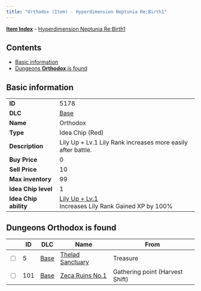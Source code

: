 ```yaml
---
title: "Orthodox (Item) - Hyperdimension Neptunia Re;Birth1"
---
```


[**Item Index**](/neptunia/rb1/item/index.html) - [Hyperdimension Neptunia Re;Birth1](/neptunia/rb1)

## Contents

- [Basic information](#basic-information)
- [Dungeons **Orthodox** is found](#dungeons-orthodox-is-found)

## Basic information

|   |   |
| -- | -- |
| **ID** | 5178 |
| **DLC** | [Base](/neptunia/rb1/dlc/1-base.html) |
| **Name** | Orthodox |
| **Type** | Idea Chip (Red) |
| **Description** | Lily Up + Lv.1 Lily Rank increases more easily after battle. |
| **Buy Price** | 0 |
| **Sell Price** | 10 |
| **Max inventory** | 99 |
| **Idea Chip level** | 1 |
| **Idea Chip ability** | [Lily Up + Lv.1](/neptunia/rb1/ability/1-9677-lily-up-lv-1.html)<br />Increases Lily Rank Gained XP by 100% |

## Dungeons **Orthodox** is found

|    | ID | DLC | Name | From |
| -- | -- | --- | ---- | ---- |
| <input type="checkbox" id="rb1-dungeon-1-5" class="trackbox" /> | 5 | [Base](/neptunia/rb1/dlc/1-base.html) | [Thelad Sanctuary](/neptunia/rb1/dungeon/1-5-thelad-sanctuary.html) | Treasure |
| <input type="checkbox" id="rb1-dungeon-1-101" class="trackbox" /> | 101 | [Base](/neptunia/rb1/dlc/1-base.html) | [Zeca Ruins No.1](/neptunia/rb1/dungeon/1-101-zeca-ruins-no-1.html) | Gathering point (Harvest Shift) |